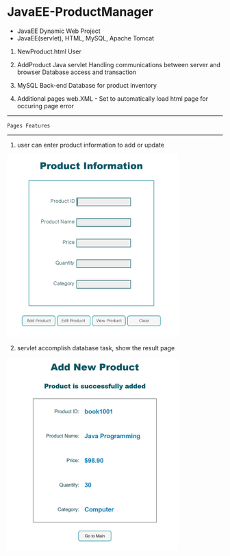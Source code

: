 # JavaEE-ProductManager
- JavaEE Dynamic Web Project
- JavaEE(servlet), HTML, MySQL, Apache Tomcat


1. NewProduct.html 
   User 
   
2. AddProduct Java servlet
   Handling communications between server and browser
   Database access and transaction 
    
3. MySQL
   Back-end Database for product inventory

4. Additional pages
    web.XML - Set to automatically load html page for occuring page error
    
 ---------------
    Pages Features
 ----------------
 
1. user can enter product information to add or update 
<img src="https://github.com/JieunKwon/JavaEE-ProductManager/blob/master/Capture_html.JPG" width="400">

2. servlet accomplish database task, show the result page 
<img src="https://github.com/JieunKwon/JavaEE-ProductManager/blob/master/Capture_add.JPG" width="400">

 

